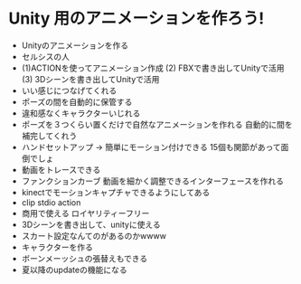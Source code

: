 # Unity 用のアニメーションを作ろう!
* Unityのアニメーションを作る
* セルシスの人
* (1)ACTIONを使ってアニメーション作成 (2) FBXで書き出してUnityで活用　(3) 3Dシーンを書き出してUnityで活用
* いい感じにつなげてくれる
* ポーズの間を自動的に保管する
* 違和感なくキャラクターいじれる
* ポーズを３つくらい置くだけで自然なアニメーションを作れる 自動的に間を補完してくれう
* ハンドセットアップ -> 簡単にモーション付けできる 15個も関節があって面倒でしょ
* 動画をトレースできる 
* ファンクションカーブ 動画を細かく調整できるインターフェースを作れる
* kinectでモーションキャプチャできるようにしてある
* clip stdio action
* 商用で使える ロイヤリティーフリー
* 3Dシーンを書き出して、unityに使える
* スカート設定なんてのがあるのかwwww
* キャラクターを作る
* ボーンメーッシュの張替えもできる
* 夏以降のupdateの機能になる
